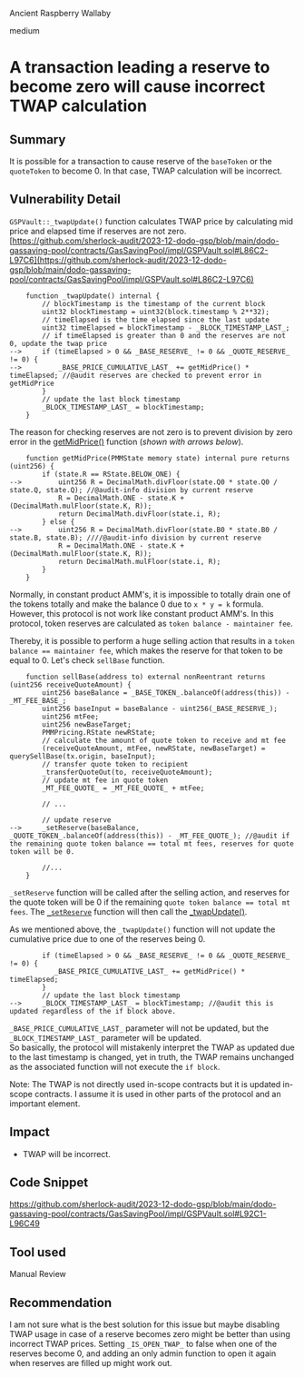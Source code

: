 Ancient Raspberry Wallaby

medium

# A transaction leading a reserve to become zero will cause incorrect TWAP calculation

## Summary
It is possible for a transaction to cause reserve of the `baseToken` or the `quoteToken` to become 0. In that case, TWAP calculation will be incorrect.

## Vulnerability Detail
`GSPVault::_twapUpdate()` function calculates TWAP price by calculating mid price and elapsed time if reserves are not zero.  
[https://github.com/sherlock-audit/2023-12-dodo-gsp/blob/main/dodo-gassaving-pool/contracts/GasSavingPool/impl/GSPVault.sol#L86C2-L97C6](https://github.com/sherlock-audit/2023-12-dodo-gsp/blob/main/dodo-gassaving-pool/contracts/GasSavingPool/impl/GSPVault.sol#L86C2-L97C6)

```solidity
    function _twapUpdate() internal {
        // blockTimestamp is the timestamp of the current block
        uint32 blockTimestamp = uint32(block.timestamp % 2**32);
        // timeElapsed is the time elapsed since the last update
        uint32 timeElapsed = blockTimestamp - _BLOCK_TIMESTAMP_LAST_;
        // if timeElapsed is greater than 0 and the reserves are not 0, update the twap price
-->     if (timeElapsed > 0 && _BASE_RESERVE_ != 0 && _QUOTE_RESERVE_ != 0) {
-->         _BASE_PRICE_CUMULATIVE_LAST_ += getMidPrice() * timeElapsed; //@audit reserves are checked to prevent error in getMidPrice
        }
        // update the last block timestamp
        _BLOCK_TIMESTAMP_LAST_ = blockTimestamp;
    }
```

The reason for checking reserves are not zero is to prevent division by zero error in the [getMidPrice()](https://github.com/sherlock-audit/2023-12-dodo-gsp/blob/main/dodo-gassaving-pool/contracts/lib/PMMPricing.sol#L255C2-L265C6) function (*shown with arrows below*).

```solidity
    function getMidPrice(PMMState memory state) internal pure returns (uint256) {
        if (state.R == RState.BELOW_ONE) {
-->         uint256 R = DecimalMath.divFloor(state.Q0 * state.Q0 / state.Q, state.Q); //@audit-info division by current reserve
            R = DecimalMath.ONE - state.K + (DecimalMath.mulFloor(state.K, R));
            return DecimalMath.divFloor(state.i, R);
        } else {
-->         uint256 R = DecimalMath.divFloor(state.B0 * state.B0 / state.B, state.B); ////@audit-info division by current reserve
            R = DecimalMath.ONE - state.K + (DecimalMath.mulFloor(state.K, R));
            return DecimalMath.mulFloor(state.i, R);
        }
    }
```

Normally, in constant product AMM's, it is impossible to totally drain one of the tokens totally and make the balance 0 due to `x * y = k` formula. However, this protocol is not work like constant product AMM's. In this protocol, token reserves are calculated as `token balance - maintainer fee`.

Thereby, it is possible to perform a huge selling action that results in a `token balance == maintainer fee`, which makes the reserve for that token to be equal to 0. Let's check `sellBase` function.

```solidity
    function sellBase(address to) external nonReentrant returns (uint256 receiveQuoteAmount) {
        uint256 baseBalance = _BASE_TOKEN_.balanceOf(address(this)) - _MT_FEE_BASE_;
        uint256 baseInput = baseBalance - uint256(_BASE_RESERVE_);
        uint256 mtFee;
        uint256 newBaseTarget;
        PMMPricing.RState newRState;
        // calculate the amount of quote token to receive and mt fee
        (receiveQuoteAmount, mtFee, newRState, newBaseTarget) = querySellBase(tx.origin, baseInput);
        // transfer quote token to recipient
        _transferQuoteOut(to, receiveQuoteAmount);
        // update mt fee in quote token
        _MT_FEE_QUOTE_ = _MT_FEE_QUOTE_ + mtFee;
        
        // ...

        // update reserve
-->     _setReserve(baseBalance, _QUOTE_TOKEN_.balanceOf(address(this)) - _MT_FEE_QUOTE_); //@audit if the remaining quote token balance == total mt fees, reserves for quote token will be 0.
        
        //...
    }
```

`_setReserve` function will be called after the selling action, and reserves for the quote token will be 0 if the remaining `quote token balance == total mt fees`. The [`_setReserve`](https://github.com/sherlock-audit/2023-12-dodo-gsp/blob/main/dodo-gassaving-pool/contracts/GasSavingPool/impl/GSPVault.sol#L105) function will then call the [\_twapUpdate()](https://github.com/sherlock-audit/2023-12-dodo-gsp/blob/main/dodo-gassaving-pool/contracts/GasSavingPool/impl/GSPVault.sol#L111).

As we mentioned above, the `_twapUpdate()` function will not update the cumulative price due to one of the reserves being 0.

```solidity
        if (timeElapsed > 0 && _BASE_RESERVE_ != 0 && _QUOTE_RESERVE_ != 0) {
           _BASE_PRICE_CUMULATIVE_LAST_ += getMidPrice() * timeElapsed;
        }
        // update the last block timestamp
-->     _BLOCK_TIMESTAMP_LAST_ = blockTimestamp; //@audit this is updated regardless of the if block above.
```

`_BASE_PRICE_CUMULATIVE_LAST_` parameter will not be updated, but the `_BLOCK_TIMESTAMP_LAST_` parameter will be updated.  
So basically, the protocol will mistakenly interpret the TWAP as updated due to the last timestamp is changed, yet in truth, the TWAP remains unchanged as the associated function will not execute the `if block`.

Note: The TWAP is not directly used in-scope contracts but it is updated in-scope contracts. I assume it is used in other parts of the protocol and an important element.

## Impact

- TWAP will be incorrect.

## Code Snippet
https://github.com/sherlock-audit/2023-12-dodo-gsp/blob/main/dodo-gassaving-pool/contracts/GasSavingPool/impl/GSPVault.sol#L92C1-L96C49

## Tool used

Manual Review

## Recommendation
I am not sure what is the best solution for this issue but maybe disabling TWAP usage in case of a reserve becomes zero might be better than using incorrect TWAP prices. Setting `_IS_OPEN_TWAP_` to false when one of the reserves become 0, and adding an only admin function to open it again when reserves are filled up might work out.
